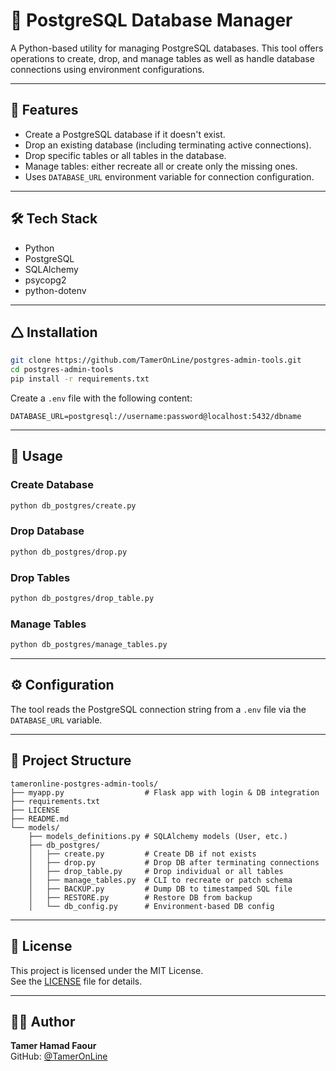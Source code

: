 # 💼 PostgreSQL Database Manager

A Python-based utility for managing PostgreSQL databases. This tool offers operations to create, drop, and manage tables as well as handle database connections using environment configurations.

---

## 🎯 Features

* Create a PostgreSQL database if it doesn't exist.
* Drop an existing database (including terminating active connections).
* Drop specific tables or all tables in the database.
* Manage tables: either recreate all or create only the missing ones.
* Uses `DATABASE_URL` environment variable for connection configuration.

---

## 🛠️ Tech Stack

* Python
* PostgreSQL
* SQLAlchemy
* psycopg2
* python-dotenv

---

## 🛆 Installation

```bash
git clone https://github.com/TamerOnLine/postgres-admin-tools.git
cd postgres-admin-tools
pip install -r requirements.txt
```

Create a `.env` file with the following content:

```
DATABASE_URL=postgresql://username:password@localhost:5432/dbname
```

---

## 🚀 Usage

### Create Database

```bash
python db_postgres/create.py
```

### Drop Database

```bash
python db_postgres/drop.py
```

### Drop Tables

```bash
python db_postgres/drop_table.py
```

### Manage Tables

```bash
python db_postgres/manage_tables.py
```

---

## ⚙️ Configuration

The tool reads the PostgreSQL connection string from a `.env` file via the `DATABASE_URL` variable.

---

## 📂 Project Structure

```
tameronline-postgres-admin-tools/
├── myapp.py                  # Flask app with login & DB integration
├── requirements.txt
├── LICENSE
├── README.md
└── models/
    ├── models_definitions.py # SQLAlchemy models (User, etc.)
    ├── db_postgres/
    │   ├── create.py         # Create DB if not exists
    │   ├── drop.py           # Drop DB after terminating connections
    │   ├── drop_table.py     # Drop individual or all tables
    │   ├── manage_tables.py  # CLI to recreate or patch schema
    │   ├── BACKUP.py         # Dump DB to timestamped SQL file
    │   ├── RESTORE.py        # Restore DB from backup
    │   └── db_config.py      # Environment-based DB config
```

---

## 📝 License

This project is licensed under the MIT License.  
See the [LICENSE](./LICENSE) file for details.

---

## 👨‍💻 Author

**Tamer Hamad Faour**  
GitHub: [@TamerOnLine](https://github.com/TamerOnLine)
